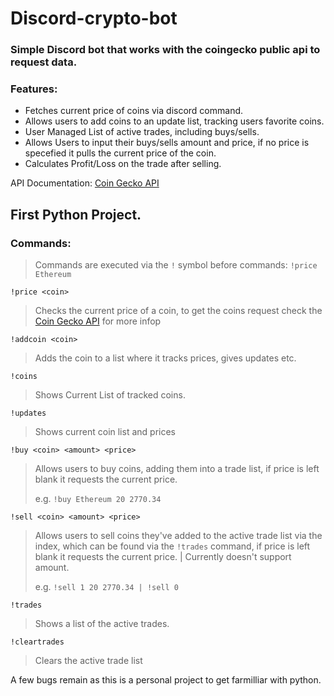 # Discord-crypto-bot
### Simple Discord bot that works with the coingecko public api to request data.

### Features: 
- Fetches current price of coins via discord command.
- Allows users to add coins to an update list, tracking users favorite coins.
- User Managed List of active trades, including buys/sells.
- Allows Users to input their buys/sells amount and price, if no price is specefied it pulls the current price of the coin.
- Calculates Profit/Loss on the trade after selling.

API Documentation: [Coin Gecko API](https://www.coingecko.com/en/api#explore-api)
## First Python Project.
### Commands:
> Commands are executed via the `!` symbol before commands: `!price Ethereum`

`!price <coin>`
> Checks the current price of a coin, to get the coins request check the [Coin Gecko API](https://www.coingecko.com/en/api#explore-api) for more infop

`!addcoin <coin>`
> Adds the coin to a list where it tracks prices, gives updates etc.

`!coins` 
> Shows Current List of tracked coins.

`!updates`
> Shows current coin list and prices

`!buy <coin> <amount> <price>`
> Allows users to buy coins, adding them into a trade list, if price is left blank it requests the current price.
> 
> e.g. `!buy Ethereum 20 2770.34`

`!sell <coin> <amount> <price>`
> Allows users to sell coins they've added to the active trade list via the index, which can be found via the `!trades` command, if price is left blank it requests the current price.  | Currently doesn't support amount.
> 
> e.g. `!sell 1 20 2770.34 | !sell 0`

`!trades`
> Shows a list of the active trades.

`!cleartrades`
> Clears the active trade list

A few bugs remain as this is a personal project to get farmilliar with python.
